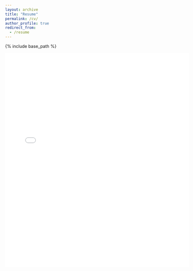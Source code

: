 ```yaml
---
layout: archive
title: "Resume"
permalink: /cv/
author_profile: true
redirect_from:
  - /resume
---
```


{% include base_path %}

<embed src="{{ site.baseurl }}/files/Resume_Anwesan_Pal.pdf" width="600" height="700" type='application/pdf'>